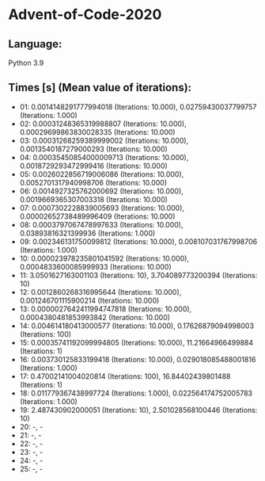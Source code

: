 # Advent-of-Code-2020

## Language:
Python 3.9

## Times [s] (Mean value of iterations):

- 01: 0.0014148291777994018 (Iterations: 10.000), 0.02759430037799757 (Iterations: 1.000)
- 02: 0.00031248365319988807 (Iterations: 10.000), 0.00029699863830028335 (Iterations: 10.000)
- 03: 0.00031268259389999002 (Iterations: 10.000), 0.0013540187279000293 (Iterations: 10.000)
- 04: 0.00035450854000009713 (Iterations: 10.000), 0.0018729293472999416 (Iterations: 10.000)
- 05: 0.0026022856719006086 (Iterations: 10.000), 0.0052701317940998706 (Iterations: 10.000)
- 06: 0.0014927325762000692 (Iterations: 10.000), 0.0019669365307003318 (Iterations: 10.000)
- 07: 0.0007302228839005693 (Iterations: 10.000), 0.00002652738489996409 (Iterations: 10.000)
- 08: 0.0003797067478997633 (Iterations: 10.000), 0.03893816321399936 (Iterations: 1.000)
- 09: 0.002346131750099812 (Iterations: 10.000), 0.008107031767998706 (Iterations: 1.000)
- 10: 0.000023978235801041592 (Iterations: 10.000), 0.0004833600085999933 (Iterations: 10.000)
- 11: 3.0501627163001103 (Iterations: 10), 3.704089773200394 (Iterations: 10)
- 12: 0.0012860268316995644 (Iterations: 10.000), 0.001246701115900214 (Iterations: 10.000)
- 13: 0.0000027642411994747818 (Iterations: 10.000), 0.0004380481853993842 (Iterations: 10.000)
- 14: 0.004614180413000577 (Iterations: 10.000), 0.17626879094998003 (Iterations: 100)
- 15: 0.00035741192099994805 (Iterations: 10.000), 11.21664966499884 (Iterations: 1)
- 16: 0.003730125833199418 (Iterations: 10.000), 0.029018085488001816 (Iterations: 1.000)
- 17: 0.47002141004020814 (Iterations: 100), 16.84402439801488 (Iterations: 1)
- 18: 0.011779367438997724 (Iterations: 1.000), 0.022564174752005783 (Iterations: 1.000)
- 19: 2.487430902000051 (Iterations: 10), 2.501028568100446 (Iterations: 10)
- 20: -, -
- 21: -, -
- 22: -, -
- 23: -, -
- 24: -, -
- 25: -, -
